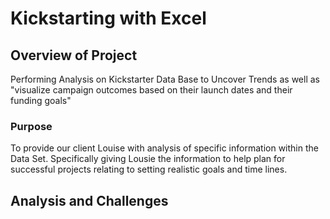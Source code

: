 # Kickstarting with Excel
## Overview of Project
Performing Analysis on Kickstarter Data Base to Uncover Trends as well as "visualize campaign outcomes based on their launch dates and their funding goals"  
### Purpose
To provide our client Louise with analysis of specific information within the Data Set. Specifically giving Lousie the information to help plan for successful projects relating to setting realistic goals and time lines.
## Analysis and Challenges
